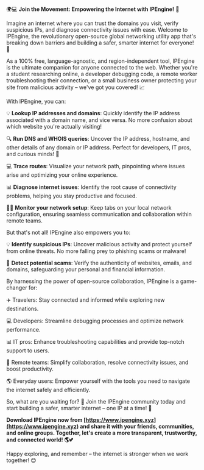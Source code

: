 🌍💻 **Join the Movement: Empowering the Internet with IPEngine!** 🚀

Imagine an internet where you can trust the domains you visit, verify suspicious IPs, and diagnose connectivity issues with ease. Welcome to IPEngine, the revolutionary open-source global networking utility app that's breaking down barriers and building a safer, smarter internet for everyone! 💪

As a 100% free, language-agnostic, and region-independent tool, IPEngine is the ultimate companion for anyone connected to the web. Whether you're a student researching online, a developer debugging code, a remote worker troubleshooting their connection, or a small business owner protecting your site from malicious activity – we've got you covered! 📈

With IPEngine, you can:

💡 **Lookup IP addresses and domains**: Quickly identify the IP address associated with a domain name, and vice versa. No more confusion about which website you're actually visiting!

🔍 **Run DNS and WHOIS queries**: Uncover the IP address, hostname, and other details of any domain or IP address. Perfect for developers, IT pros, and curious minds! 🔎

💻 **Trace routes**: Visualize your network path, pinpointing where issues arise and optimizing your online experience.

📊 **Diagnose internet issues**: Identify the root cause of connectivity problems, helping you stay productive and focused.

🕵️‍♂️ **Monitor your network setup**: Keep tabs on your local network configuration, ensuring seamless communication and collaboration within remote teams.

But that's not all! IPEngine also empowers you to:

💡 **Identify suspicious IPs**: Uncover malicious activity and protect yourself from online threats. No more falling prey to phishing scams or malware!

🚨 **Detect potential scams**: Verify the authenticity of websites, emails, and domains, safeguarding your personal and financial information.

By harnessing the power of open-source collaboration, IPEngine is a game-changer for:

✈️ Travelers: Stay connected and informed while exploring new destinations.

💻 Developers: Streamline debugging processes and optimize network performance.

📊 IT pros: Enhance troubleshooting capabilities and provide top-notch support to users.

👥 Remote teams: Simplify collaboration, resolve connectivity issues, and boost productivity.

🌎 Everyday users: Empower yourself with the tools you need to navigate the internet safely and efficiently.

So, what are you waiting for? 🚀 Join the IPEngine community today and start building a safer, smarter internet – one IP at a time! 💪

**Download IPEngine now from [https://www.ipengine.xyz](https://www.ipengine.xyz) and share it with your friends, communities, and online groups. Together, let's create a more transparent, trustworthy, and connected world! 🌎💕**

Happy exploring, and remember – the internet is stronger when we work together! 😊